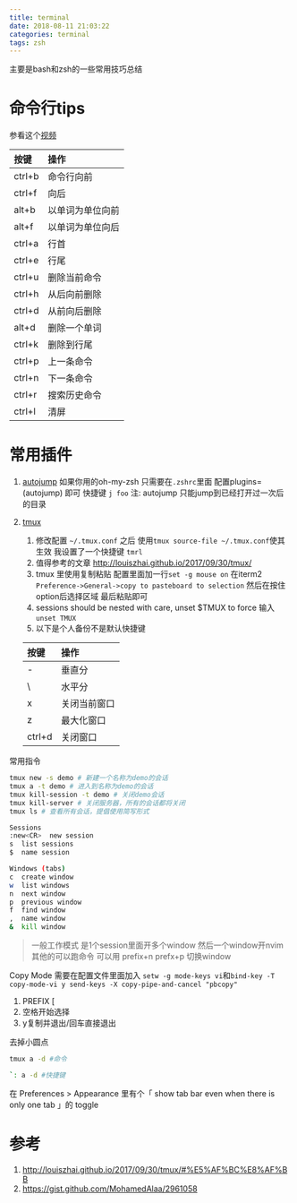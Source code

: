 ```yaml
---
title: terminal
date: 2018-08-11 21:03:22
categories: terminal
tags: zsh
---
```

主要是bash和zsh的一些常用技巧总结
<!--more-->

# 命令行tips
参看这个[视频](https://www.bilibili.com/video/av4337389/)

| 按键   | 操作             |
|:-------|:-----------------|
| ctrl+b | 命令行向前       |
| ctrl+f | 向后             |
| alt+b  | 以单词为单位向前 |
| alt+f  | 以单词为单位向后 |
| ctrl+a | 行首             |
| ctrl+e | 行尾             |
| ctrl+u | 删除当前命令     |
| ctrl+h | 从后向前删除     |
| ctrl+d | 从前向后删除     |
| alt+d  | 删除一个单词     |
| ctrl+k | 删除到行尾       |
| ctrl+p | 上一条命令       |
| ctrl+n | 下一条命令       |
| ctrl+r | 搜索历史命令     |
| ctrl+l | 清屏             |

# 常用插件
1. [autojump](https://github.com/wting/autojump)
如果你用的oh-my-zsh 只需要在`.zshrc`里面 配置plugins=(autojump) 即可
快捷键 `j foo`
注: autojump 只能jump到已经打开过一次后的目录

1. [tmux](https://www.hamvocke.com/blog/a-quick-and-easy-guide-to-tmux/)
   1. 修改配置 `~/.tmux.conf` 之后 使用`tmux source-file ~/.tmux.conf`使其生效 我设置了一个快捷键  `tmrl`
   1. 值得参考的文章 http://louiszhai.github.io/2017/09/30/tmux/
   1. tmux 里使用复制粘贴 配置里面加一行`set -g mouse on` 在iterm2 `Preference->General->copy to pasteboard to selection` 然后在按住option后选择区域 最后粘贴即可
   1. sessions should be nested with care, unset $TMUX to force 输入 `unset TMUX`
   1. 以下是个人备份不是默认快捷键

    | 按键   | 操作              |
    |:-------|:------------------|
    | -      | 垂直分            |
    | \      | 水平分            |
    | x      | 关闭当前窗口      |
    | z      | 最大化窗口        |
    | ctrl+d | 关闭窗口          |

常用指令
```bash
tmux new -s demo # 新建一个名称为demo的会话
tmux a -t demo # 进入到名称为demo的会话
tmux kill-session -t demo # 关闭demo会话
tmux kill-server # 关闭服务器，所有的会话都将关闭
tmux ls # 查看所有会话，提倡使用简写形式

Sessions
:new<CR>  new session
s  list sessions
$  name session

Windows (tabs)
c  create window
w  list windows
n  next window
p  previous window
f  find window
,  name window
&  kill window
```

>一般工作模式 是1个session里面开多个window 然后一个window开nvim 其他的可以跑命令 可以用 prefix+n prefx+p 切换window

Copy Mode
需要在配置文件里面加入
`setw -g mode-keys vi`和`bind-key -T copy-mode-vi y send-keys -X copy-pipe-and-cancel "pbcopy"`
1. PREFIX [ 
2. 空格开始选择
3. y复制并退出/回车直接退出

去掉小圆点
```bash
tmux a -d #命令

`: a -d #快捷键
```
在 Preferences > Appearance 里有个「 show tab bar even when there is only one tab 」的 toggle

# 参考

1. http://louiszhai.github.io/2017/09/30/tmux/#%E5%AF%BC%E8%AF%BB
1. https://gist.github.com/MohamedAlaa/2961058
